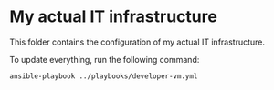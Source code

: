 # My actual IT infrastructure

This folder contains the configuration of my actual IT infrastructure.

To update everything, run the following command:

```bash
ansible-playbook ../playbooks/developer-vm.yml
```

